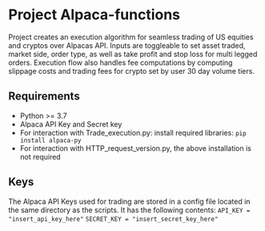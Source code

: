 # Project Alpaca-functions
Project creates an execution algorithm for seamless trading of US equities and cryptos over Alpacas API.
Inputs are toggleable to set asset traded, market side, order type,
as well as take profit and stop loss for multi legged orders. Execution flow also handles fee 
computations by computing slippage costs and trading fees for crypto set by user 30 day volume tiers.
## Requirements
- Python >= 3.7
- Alpaca API Key and Secret key
- For interaction with Trade_execution.py: install required libraries: `pip install alpaca-py`
- For interaction with HTTP_request_version.py, the above installation is not required
## Keys
The Alpaca API Keys used for trading are stored in a config file located in the same directory
as the scripts. It has the following contents:
`API_KEY = "insert_api_key_here"`
`SECRET_KEY = "insert_secret_key_here"`
